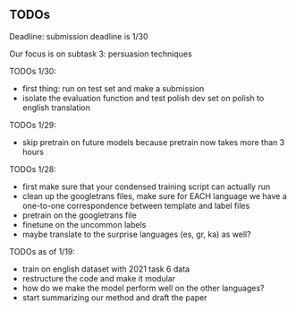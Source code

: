 ## TODOs

Deadline: submission deadline is 1/30

Our focus is on subtask 3: persuasion techniques


TODOs 1/30:
 - first thing: run on test set and make a submission
 - isolate the evaluation function and test polish dev set on polish to english translation

TODOs 1/29:
 - skip pretrain on future models because pretrain now takes more than 3 hours

TODOs 1/28: 
 - first make sure that your condensed training script can actually run
 - clean up the googletrans files, make sure for EACH language we have a one-to-one correspondence between template and label files
 - pretrain on the googletrans file
 - finetune on the uncommon labels
 - maybe translate to the surprise languages (es, gr, ka) as well?

TODOs as of 1/19:
 - train on english dataset with 2021 task 6 data
 - restructure the code and make it modular
 - how do we make the model perform well on the other languages?
 - start summarizing our method and draft the paper  
